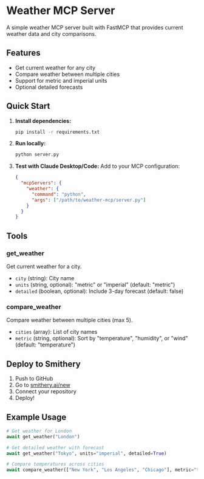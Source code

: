 # Weather MCP Server

A simple weather MCP server built with FastMCP that provides current weather data and city comparisons.

## Features

- Get current weather for any city
- Compare weather between multiple cities
- Support for metric and imperial units
- Optional detailed forecasts

## Quick Start

1. **Install dependencies:**
   ```bash
   pip install -r requirements.txt
   ```

2. **Run locally:**
   ```bash
   python server.py
   ```

3. **Test with Claude Desktop/Code:**
   Add to your MCP configuration:
   ```json
   {
     "mcpServers": {
       "weather": {
         "command": "python",
         "args": ["/path/to/weather-mcp/server.py"]
       }
     }
   }
   ```

## Tools

### get_weather
Get current weather for a city.
- `city` (string): City name
- `units` (string, optional): "metric" or "imperial" (default: "metric")
- `detailed` (boolean, optional): Include 3-day forecast (default: false)

### compare_weather
Compare weather between multiple cities (max 5).
- `cities` (array): List of city names
- `metric` (string, optional): Sort by "temperature", "humidity", or "wind" (default: "temperature")

## Deploy to Smithery

1. Push to GitHub
2. Go to [smithery.ai/new](https://smithery.ai/new)
3. Connect your repository
4. Deploy\!

## Example Usage

```python
# Get weather for London
await get_weather("London")

# Get detailed weather with forecast
await get_weather("Tokyo", units="imperial", detailed=True)

# Compare temperatures across cities
await compare_weather(["New York", "Los Angeles", "Chicago"], metric="temperature")
```
